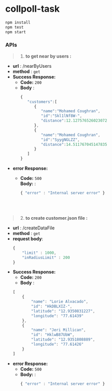 # collpoll-task

```bash
npm install
npm test
npm start
```

### APIs
> 1. **to get near by users :**
* **url** : /nearByUsers
* **method** : `get`
* **Success Response:**
  * **Code:** `200` <br />
  *  **Body** :
      ```javascript
      {
         "customers":[
            {
               "name":"Mohamed Coughran",
               "id":"Skl1lNf8W-",
               "distance":12.127576526023072
            },
            {
               "name":"Mohamed Coughran",
               "id":"SyygNGLZZ",
               "distance":14.511767045147835
            }
         ]
      }
      ```
* **error Response:**
  * **Code:** `500` <br />
    **Body:** :
    ```javascript
    { "error" : "Internal server error" }
    ```

    </br>
    </br>

> 2. **to create customer.json file :**
* **url** : /createDataFile
* **method** : `get`
* **request body**:
    ```javascript
    {
        "limit" : 1000,
        "inRadiusLimit" : 200
    }
    ```
* **Success Response:**
  * **Code:** `200` <br />
  *  **Body** :
    ```javascript
  [
        {
            "name": "Lorie Alvacado",
            "id": "HkDBLXIZ-",
            "latitude": "12.9350831227",
            "longitude": "77.61439"
        },
        {
            "name": "Jeri Millican",
            "id": "HklwB87UbW",
            "latitude": "12.9351808889",
            "longitude": "77.61426"
        }
  ]
    ```
* **error Response:**
  * **Code:** `500` <br />
  * **Body:** :
    ```javascript
    { "error" : "Internal server error" }
    ```
    